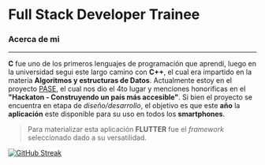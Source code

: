 # Full Stack Developer Trainee

### Acerca de mi
---
**C** fue uno de los primeros lenguajes de programación que aprendi, luego en la universidad segui este largo camino con **C++**, el cual era impartido en la materia **Algoritmos y estructuras de Datos**. Actualmente estoy en el proyecto [PASE](https://github.com/DVs07/PASE), el cual nos dio el 4to lugar y menciones honorificas en el **"Hackaton - Construyendo un país más accesible"**. Si bien el proyecto se encuentra en etapa de *diseño/desarrollo*, el objetivo es que este **año** la **aplicación** este disponible para su uso en todos los **smartphones**. 
>Para materializar esta aplicación  **FLUTTER** fue el *framework* seleccionado dado a su versatilidad.
>
[![GitHub Streak](https://streak-stats.demolab.com?user=DVs07&theme=vision-friendly-dark&hide_border=true&locale=es&date_format=j%2Fn%5B%2FY%5D&exclude_days=Sun%2CSat&card_width=530)](https://git.io/streak-stats)

<!---
DVs07/DVs07 is a ✨ special ✨ repository because its `README.md` (this file) appears on your GitHub profile.
You can click the Preview link to take a look at your changes.
--->
